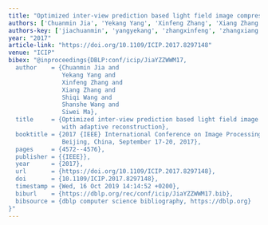 ```yaml
---
title: "Optimized inter-view prediction based light field image compression with adaptive reconstruction"
authors: ['Chuanmin Jia', 'Yekang Yang', 'Xinfeng Zhang', 'Xiang Zhang 0004', 'Shiqi Wang', 'Shanshe Wang', 'Siwei Ma']
authors-key: ['jiachuanmin', 'yangyekang', 'zhangxinfeng', 'zhangxiang', 'wangshiqi', 'wangshanshe', 'masiwei']
year: "2017"
article-link: "https://doi.org/10.1109/ICIP.2017.8297148"
venue: "ICIP"
bibex: "@inproceedings{DBLP:conf/icip/JiaYZZWWM17,
  author    = {Chuanmin Jia and
               Yekang Yang and
               Xinfeng Zhang and
               Xiang Zhang and
               Shiqi Wang and
               Shanshe Wang and
               Siwei Ma},
  title     = {Optimized inter-view prediction based light field image compression
               with adaptive reconstruction},
  booktitle = {2017 {IEEE} International Conference on Image Processing, {ICIP} 2017,
               Beijing, China, September 17-20, 2017},
  pages     = {4572--4576},
  publisher = {{IEEE}},
  year      = {2017},
  url       = {https://doi.org/10.1109/ICIP.2017.8297148},
  doi       = {10.1109/ICIP.2017.8297148},
  timestamp = {Wed, 16 Oct 2019 14:14:52 +0200},
  biburl    = {https://dblp.org/rec/conf/icip/JiaYZZWWM17.bib},
  bibsource = {dblp computer science bibliography, https://dblp.org}
}"
---
```

